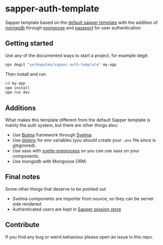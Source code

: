 # sapper-auth-template

Sapper template based on the [default sapper template][sapper-template] 
with the addition of [mongodb][mongodb] through [mongoose][mongoose] 
and [passport][passport] for user authentication

## Getting started

Use any of the documented ways to start a project, for example degit:

```bash
npx degit "yerkopalma/sapper-auth-template" my-app
```

Then install and run

```bash
cd my-app
npm install
npm run dev
```

## Additions

What makes this template different from the default Sapper template is 
mainly the auth system, but there are other things also:

- Use [Bulma][Bulma] framework through [Svelma][Svelma].
- Use [dotenv][dotenv] for env variables (you should create your `.env` file since is gitignored).
- Use sass with [svelte-preprocess][svelte-preprocess] so you can use sass on your components.
- Use mongodb with Mongoose ORM.

## Final notes

Some other things that deserve to be pointed out

- Svelma components are importer from source, so they can be server side rendered.
- Authenticated users are kept in [Sapper session store](https://sapper.svelte.dev/docs#Stores)

## Contribute

If you find any bug or weird behaviour please open an issue in this repo.

[sapper-template]: https://github.com/sveltejs/sapper-template
[mongodb]: https://www.mongodb.com/
[mongoose]: https://mongoosejs.com/
[passport]: http://www.passportjs.org/
[Bulma]: https://bulma.io/
[Svelma]: https://c0bra.github.io/svelma/
[dotenv]: https://github.com/motdotla/dotenv
[svelte-preprocess]: https://github.com/sveltejs/svelte-preprocess